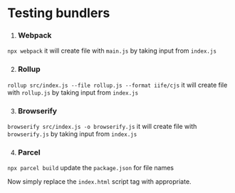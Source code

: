 # Testing bundlers

1. ### Webpack
`npx webpack` it will create file with `main.js` by taking input from `index.js`

2. ### Rollup
`rollup src/index.js --file rollup.js --format iife/cjs` it will create file with `rollup.js` by taking input from `index.js`

3. ### Browserify
`browserify src/index.js -o browserify.js` it will create file with `browserify.js` by taking input from `index.js`

4. ### Parcel
`npx parcel build` update the `package.json` for file names


Now simply replace the `index.html` script tag with appropriate.